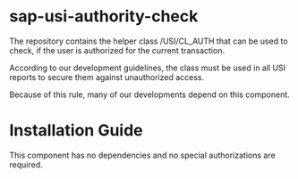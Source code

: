 # sap-usi-authority-check
The repository contains the helper class /USI/CL_AUTH that can be used to check, if the user is authorized for the current transaction.

According to our development guidelines, the class must be used in all USI reports to secure them against unauthorized access. 

Because of this rule, many of our developments depend on this component.

# Installation Guide
This component has no dependencies and no special authorizations are required.
